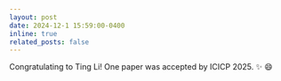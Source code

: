 ```yaml
---
layout: post
date: 2024-12-1 15:59:00-0400
inline: true
related_posts: false
---
```


Congratulating to Ting Li! One paper was accepted by ICICP 2025. :sparkles: :smile:
